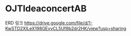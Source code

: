 # OJTIdeaconcertAB

ERD 링크
https://drive.google.com/file/d/1-KwSTD2XILeX198GEvvCL5Uf8b2dr2HK/view?usp=sharing
